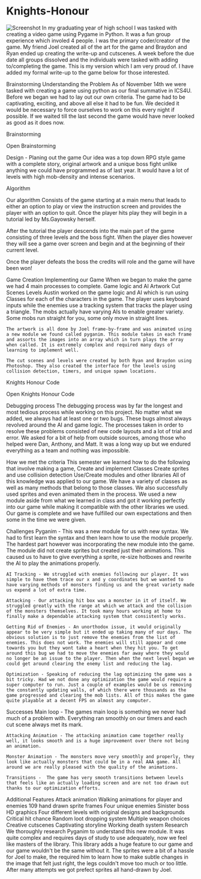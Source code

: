 # Knights-Honour
![Screenshot](https://i.gyazo.com/8023863d10f30237d7fcebf8e32ea2ed.jpg)
In my graduating year of high school I was tasked with creating a video game using Pygame in Python. It was a fun group experience which involed 4 people.
I was the primary coder/creator of the game. My friend Joel created all of the art for the game and Braydon and Ryan ended up creating the write-up and cutscenes.
A week before the due date all groups dissolved and the individuals were tasked with adding to/completing the game. This is my version which I am very proud of.
I have added my formal write-up to the game below for those interested.


Brainstorming
Understanding the Problem
    As of November 14th we were tasked with creating a game using python as our final summative in ICS4U. Before we began we had to lay out our own criteria. The game had to be captivating, exciting, and above all else it had to be fun. We decided it would be necessary to force ourselves to work on this every night if possible. If we waited till the last second the game would have never looked as good as it does now.

Brainstorming

 Open Brainstorming

Design - Planing out the game
    Our idea was a top down RPG style game with a complete story, original artwork and a unique boss fight unlike anything we could have programmed as of last year. It would have a lot of levels with high mob-density and intense scenarios.

Algorithm  

Our algorithm Consists of the game starting at a main menu that leads to either an option to play or view the instruction screen and provides the player with an option to quit. 
Once the player hits play they will begin in a tutorial led by Ms.Gayowsky herself.

After the tutorial the player descends into the main part of the game consisting of three levels and the boss fight. When the player dies however they will see a game over screen and begin and at the beginning of their current level.

Once the player defeats the boss the credits will role and the game will have been won!




Game Creation 
Implementing our Game
    When we began to make the game we had 4 main processes to complete.
Game logic and AI
Artwork
Cut Scenes
Levels
    Austin worked on the game logic and AI which is run using Classes for each of the characters in the game. The player uses keyboard inputs while the enemies use a tracking system that tracks the player using a triangle. The mobs actually have varying AIs to enable greater variety. Some mobs run straight for you, some only move in straight lines.
    
    The artwork is all done by Joel frame-by-frame and was animated using a new module we found called pyganim. This module takes in each frame and assorts the images into an array which in turn plays the array when called. It is extremely complex and required many days of learning to implement well.

    The cut scenes and levels were created by both Ryan and Braydon using Photoshop. They also created the interface for the levels using collision detection, timers, and unique spawn locations.

Knights Honour Code

 Open Knights Honour Code

Debugging process
    The debugging process was by far the longest and most tedious process while working on this project. No matter what we added, we always had at least one or two bugs. These bugs almost always revolved around the AI and game logic. The processes taken in order to resolve these problems consisted of new code layouts and a lot of trial and error. We asked for a bit of help from outside sources, among those who helped were Dan, Anthony, and Matt. It was a long way up but we endured everything as a team and nothing was impossible.

How we met the criteria 
    This semester we learned how to do the following that involve making a game, 
Create and implement Classes 
Create sprites and use collision detection
Use/Create modules and other libraries
    All of this knowledge was applied to our game. We have a variety of classes as well as many methods that belong to those classes. We also successfully used sprites and even animated them in the process. We used a new module aside from what we learned in class and got it working perfectly into our game while making it compatible with the other libraries we used. Our game is complete and we have fulfilled our own expectations and then some in the time we were given.





Challenges
    Pyganim - This was a new module for us with new syntax. We had to first learn the syntax and then learn how to use the module properly. The hardest part however was incorporating the new module into the game. The module did not create sprites but created just their animations. This caused us to have to give everything a sprite, re-size hotboxes and rewrite the AI to play the animations properly.

    AI Tracking - We struggled with enemies following our player. It was simple to have them trace our x and y coordinates but we wanted to have varying methods of monsters finding us and the great variety made us expend a lot of extra time.

    Attacking - Our attacking hit box was a monster in it of itself. We struggled greatly with the range at which we attack and the collision of the monsters themselves. It took many hours working at home to finally make a dependable attacking system that consistently works.

    Getting Rid of Enemies - An unorthodox issue, it would originally appear to be very simple but it ended up taking many of our days. The obvious solution is to just remove the enemies from the list of enemies. This does not work. The enemies will still appear and come towards you but they wont take a heart when they hit you. To get around this bug we had to move the enemies far away where they would no longer be an issue to the player. Then when the next level began we could get around clearing the enemy list and reducing the lag.

    Optimization - Speaking of reducing the lag optimizing the game was a bit tricky. Had we not done any optimization the game would require a super computer to run. Just a couple of examples would be us removing the constantly updating walls, of which there were thousands as the game progressed and clearing the mob lists. All of this makes the game quite playable at a decent FPS on almost any computer.

Successes
    Main loop - The games main loop is something we never had much of a problem with. Everything ran smoothly on our timers and each cut scene always met its mark.  

    Attacking Animation - The attacking animation came together really well, it looks smooth and is a huge improvement over there not being an animation.

    Monster Animation - The monsters move very smoothly and properly, they look like actually monsters that could be in a real AAA game. All around we are really pleased with the quality of the animations.

    Transitions -  The game has very smooth transitions between levels that feels like an actually loading screen and are not too drawn out thanks to our optimization efforts.

Additional Features
Attack animation
Walking animations for player and enemies
109 hand drawn sprite frames
Four unique enemies 
Sinister boss
HD graphics
Four different levels with original designs and backgrounds
Critical hit chance
Random loot dropping system
Multiple weapon choices
Creative cutscenes
Captivating storyline
Working death system
Research
    We thoroughly research Pyganim to understand this new module. It was quite complex and requires days of study to use adequately, now we feel like masters of the library. This library adds a huge feature to our game and our game wouldn't be the same without it. The sprites were a bit of a hassle for Joel to make, the required him to learn how to make subtle changes in the image that felt just right, the legs couldn't move too much or too little. After many attempts we got prefect sprites all hand-drawn by Joel.
